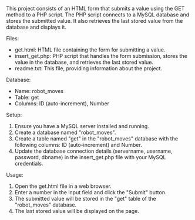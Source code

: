 This project consists of an HTML form that submits a value using the GET method to a PHP script. The PHP script connects to a MySQL database and stores the submitted value. It also retrieves the last stored value from the database and displays it.

Files:
- get.html: HTML file containing the form for submitting a value.
- insert_get.php: PHP script that handles the form submission, stores the value in the database, and retrieves the last stored value.
- readme.txt: This file, providing information about the project.

Database:
- Name: robot_moves
- Table: get
- Columns: ID (auto-increment), Number

Setup:
1. Ensure you have a MySQL server installed and running.
2. Create a database named "robot_moves".
3. Create a table named "get" in the "robot_moves" database with the following columns: ID (auto-increment) and Number.
4. Update the database connection details (servername, username, password, dbname) in the insert_get.php file with your MySQL credentials.

Usage:
1. Open the get.html file in a web browser.
2. Enter a number in the input field and click the "Submit" button.
3. The submitted value will be stored in the "get" table of the "robot_moves" database.
4. The last stored value will be displayed on the page.
